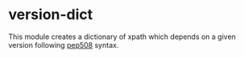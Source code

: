 # version-dict

This module creates a dictionary of xpath which depends on a given version following [pep508](https://www.python.org/dev/peps/pep-0508/) syntax.